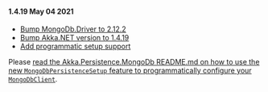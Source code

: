 #### 1.4.19 May 04 2021 ####

* [Bump MongoDb.Driver to 2.12.2](https://github.com/akkadotnet/Akka.Persistence.MongoDB/pull/197)
* [Bump Akka.NET version to 1.4.19](https://github.com/akkadotnet/akka.net/releases/tag/1.4.19)
* [Add programmatic setup support](https://github.com/akkadotnet/Akka.Persistence.MongoDB/pull/199)

Please [read the Akka.Persistence.MongoDb README.md on how to use the new `MongoDbPersistenceSetup` feature to programmatically configure your `MongoDbClient`](https://github.com/akkadotnet/Akka.Persistence.MongoDB#programmatic-configuration).
